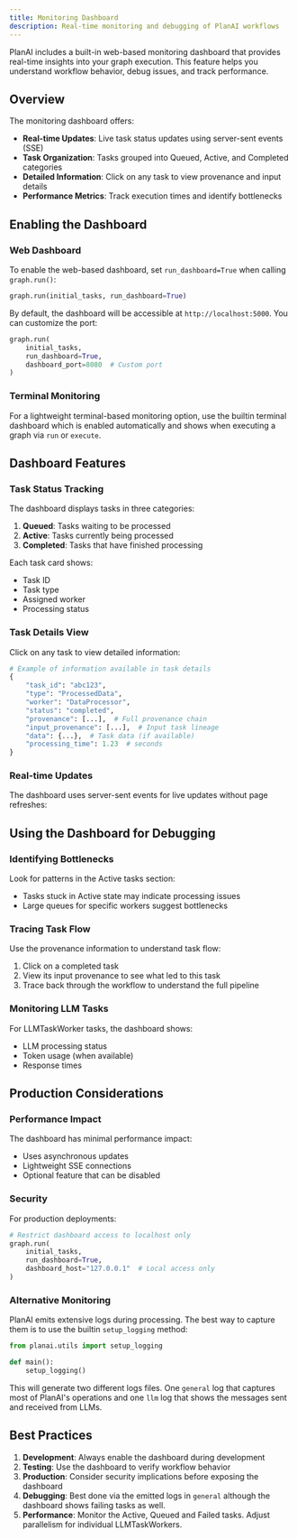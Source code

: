 ```yaml
---
title: Monitoring Dashboard
description: Real-time monitoring and debugging of PlanAI workflows
---
```


PlanAI includes a built-in web-based monitoring dashboard that provides real-time insights into your graph execution. This feature helps you understand workflow behavior, debug issues, and track performance.

## Overview

The monitoring dashboard offers:

- **Real-time Updates**: Live task status updates using server-sent events (SSE)
- **Task Organization**: Tasks grouped into Queued, Active, and Completed categories
- **Detailed Information**: Click on any task to view provenance and input details
- **Performance Metrics**: Track execution times and identify bottlenecks

## Enabling the Dashboard

### Web Dashboard

To enable the web-based dashboard, set `run_dashboard=True` when calling `graph.run()`:

```python
graph.run(initial_tasks, run_dashboard=True)
```

By default, the dashboard will be accessible at `http://localhost:5000`. You can customize the port:

```python
graph.run(
    initial_tasks, 
    run_dashboard=True,
    dashboard_port=8080  # Custom port
)
```

### Terminal Monitoring

For a lightweight terminal-based monitoring option, use the builtin terminal dashboard which is enabled automatically
and shows when executing a graph via ```run``` or ```execute```.

## Dashboard Features

### Task Status Tracking

The dashboard displays tasks in three categories:

1. **Queued**: Tasks waiting to be processed
2. **Active**: Tasks currently being processed
3. **Completed**: Tasks that have finished processing

Each task card shows:
- Task ID
- Task type
- Assigned worker
- Processing status

### Task Details View

Click on any task to view detailed information:

```python
# Example of information available in task details
{
    "task_id": "abc123",
    "type": "ProcessedData",
    "worker": "DataProcessor",
    "status": "completed",
    "provenance": [...],  # Full provenance chain
    "input_provenance": [...],  # Input task lineage
    "data": {...},  # Task data (if available)
    "processing_time": 1.23  # seconds
}
```

### Real-time Updates

The dashboard uses server-sent events for live updates without page refreshes:


## Using the Dashboard for Debugging

### Identifying Bottlenecks

Look for patterns in the Active tasks section:
- Tasks stuck in Active state may indicate processing issues
- Large queues for specific workers suggest bottlenecks

### Tracing Task Flow

Use the provenance information to understand task flow:

1. Click on a completed task
2. View its input provenance to see what led to this task
3. Trace back through the workflow to understand the full pipeline

### Monitoring LLM Tasks

For LLMTaskWorker tasks, the dashboard shows:
- LLM processing status
- Token usage (when available)
- Response times

## Production Considerations

### Performance Impact

The dashboard has minimal performance impact:
- Uses asynchronous updates
- Lightweight SSE connections
- Optional feature that can be disabled

### Security

For production deployments:

```python
# Restrict dashboard access to localhost only
graph.run(
    initial_tasks,
    run_dashboard=True,
    dashboard_host="127.0.0.1"  # Local access only
)
```

### Alternative Monitoring

PlanAI emits extensive logs during processing. The best way to capture them is to use the builtin
```setup_logging``` method:

```python
from planai.utils import setup_logging

def main():
    setup_logging()
```

This will generate two different logs files. One ```general``` log that captures most of PlanAI's operations
and one ```llm``` log that shows the messages sent and received from LLMs.


## Best Practices

1. **Development**: Always enable the dashboard during development
2. **Testing**: Use the dashboard to verify workflow behavior
3. **Production**: Consider security implications before exposing the dashboard
4. **Debugging**: Best done via the emitted logs in ```general``` although the dashboard shows failing tasks as well.
5. **Performance**: Monitor the Active, Queued and Failed tasks. Adjust parallelism for individual LLMTaskWorkers.